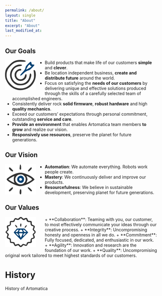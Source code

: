 ```yaml
---
permalink: /about/
layout: single
title: "About"
excerpt: "About"
last_modified_at:
---
```


## Our Goals
<img height="100" style="float: left; padding-left: 0px; padding-bottom: 10px; padding-right: 30px;" src="/assets/images/mission/goals.svg" > 

+ Build products that make life of our customers **simple** and **clever**.
+ Be location independent  business, **create and distribute future** around the world.
+ Focus on satisfying the **needs of our customers** by delivering unique and effective solutions produced through the skills of a carefully selected team of accomplished engineers.
+ Consistently deliver rock **solid firmware**, **robust hardware** and high **quality mechanics**. 
+ Exceed our customers’ expectations through personal commitment, outstanding **service and care**.
+ **Provide an environment** that enables Artomatica team members **to grow** and realize our vision.
+ **Responsively  use resources**, preserve the planet for future generations.

## Our Vision
<img height="100" style="float: left; padding-left: 0px; padding-bottom: 10px; padding-right: 30px;" src="/assets/images/mission/vision.svg" >

+ **Automation**: We automate everything. Robots work people create.
+ **Mastery**: We continuously  deliver and improve our products.
+ **Resourcefulness**: We believe  in sustainable development, preserving planet for future generations.

## Our Values
<img height="100" style="float: left; padding-left: 0px; padding-bottom: 10px; padding-right: 30px;" src="/assets/images/mission/values.svg" >
+ **Collaboration**: Teaming with you, our customer, to most effectively communicate your ideas through our creative process.
+ **Integrity**: Uncompromising honesty and openness in all we do.
+ **Commitment**: Fully focused, dedicated, and enthusiastic in our work.
+ **Agility**: Innovation and research are the foundation of our work.
+ **Quality**: Uncompromising original work tailored to meet highest standards of our customers.

# History

History of Artomatica
